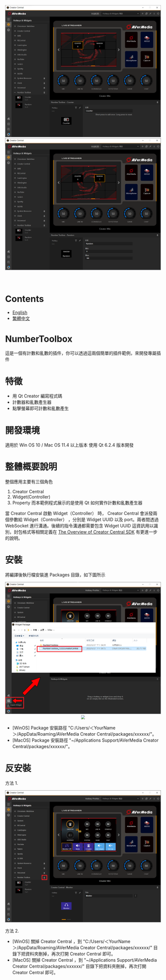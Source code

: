 <br/>
<br/>
<div align="center">
    <img src="Source/images/counter.png" style="zoom:80%"/>
  <img src="Source/images/random.png" style="zoom:80%"/>
</div>
<br/>
<br/>

# Contents
- [English](#Description)
- [繁體中文](#描述)

# NumberToolbox
這是一個有計數和亂數的插件，你可以透過這兩個簡單的插件範例，來開發專屬插件

# **特徵**
* 用 Qt Creator 編寫程式碼
* 計數器和亂數產生器
* 點擊螢幕即可計數和亂數產生

# **開發環境**
適用於 Win OS 10 / Mac OS 11.4 以上版本
使用 Qt 6.2.4 版本開發

# **整體概要說明**
整個應用主要有三個角色
1. Creator Central
2. Widget(Controller)
3. Property
而本範例程式展示的是使用 Qt 如何實作計數和亂數產生器

當 Creator Central 啟動 Widget（Controller） 時， Creator Central 會派發兩個參數給 Widget（Controller） ，分別是 Widget UUID 以及 port。兩者間透過 WebSocket 進行溝通。後續的指令溝通都需要包含 Widget UUID 這資訊用以識別，封包格式等相關定義在 [The Overview of Creator Central SDK](https://github.com/AVerMedia-Technologies-Inc/CreatorCentralSDK) 有更進一步的說明。

# **安裝**
將編譯後執行檔安裝進 Packages 目錄，如下圖所示

<div align="center">
    <img src="Source/images/install_1.png" style="zoom:80%"/>
    <img src="Source/images/install_.png" style="zoom:80%"/>
</div>

* [WinOS]
Package 安裝路徑 "C:/Users/＜YourName＞/AppData/Roaming/AVerMedia Creator Central/packages/xxxxxx/"。
* [MacOS]
Package 安裝路徑 "~/Applications Support/AVerMedia Creator Central/packages/xxxxxx/"。

# **反安裝**
方法 1.
<div align="center">
    <img src="Source/images/uninstall.png" style="zoom:80%"/>
</div>

方法 2.
* [WinOS]
關掉 Creator Central ，到 "C:/Users/＜YourName＞/AppData/Roaming/AVerMedia Creator Central/packages/xxxxxx/" 目錄下把資料夾刪掉，再次打開 Creator Central 即可。
* [MacOS]
關掉 Creator Central ，到 "~/Applications Support/AVerMedia Creator Central/packages/xxxxxx/" 目錄下把資料夾刪掉，再次打開 Creator Central 即可。

